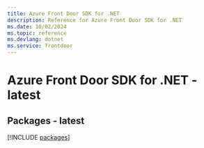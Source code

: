 ```yaml
---
title: Azure Front Door SDK for .NET
description: Reference for Azure Front Door SDK for .NET
ms.date: 10/02/2024
ms.topic: reference
ms.devlang: dotnet
ms.service: frontdoor
---
```

# Azure Front Door SDK for .NET - latest
## Packages - latest
[!INCLUDE [packages](front-door-index.md)]
